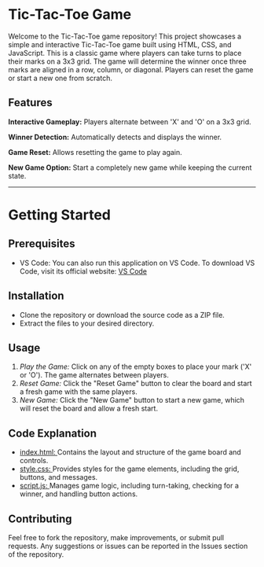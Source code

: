 # **Tic-Tac-Toe Game**

Welcome to the Tic-Tac-Toe game repository! This project showcases a simple and interactive Tic-Tac-Toe game built using HTML, CSS, and JavaScript. This is a classic game where players can take turns to place their marks on a 3x3 grid. The game will determine the winner once three marks are aligned in a row, column, or diagonal. Players can reset the game or start a new one from scratch.

## **Features**

**Interactive Gameplay:** Players alternate between 'X' and 'O' on a 3x3 grid.

**Winner Detection:** Automatically detects and displays the winner.

**Game Reset:** Allows resetting the game to play again.

**New Game Option:** Start a completely new game while keeping the current state.
____________________________________________________________________________________________________________________________________________________________________

# **Getting Started**

## **Prerequisites**
* VS Code: You can also run this application on VS Code. To download VS Code, visit its official website: [VS Code](https://code.visualstudio.com/download)

## **Installation**
* Clone the repository or download the source code as a ZIP file.
* Extract the files to your desired directory.

## **Usage**
1. *Play the Game:* Click on any of the empty boxes to place your mark ('X' or 'O'). The game alternates between players.
2. *Reset Game:* Click the "Reset Game" button to clear the board and start a fresh game with the same players.
3. *New Game:* Click the "New Game" button to start a new game, which will reset the board and allow a fresh start.

## **Code Explanation**
* <ins> index.html: </ins> Contains the layout and structure of the game board and controls.
* <ins> style.css: </ins> Provides styles for the game elements, including the grid, buttons, and messages.
* <ins> script.js: </ins> Manages game logic, including turn-taking, checking for a winner, and handling button actions.

## **Contributing**

Feel free to fork the repository, make improvements, or submit pull requests. Any suggestions or issues can be reported in the Issues section of the repository.

